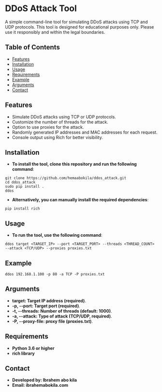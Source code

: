 # DDoS Attack Tool

A simple command-line tool for simulating DDoS attacks using TCP and UDP protocols. This tool is designed for educational purposes only. Please use it responsibly and within the legal boundaries.

## Table of Contents

- [Features](#features)
- [Installation](#installation)
- [Usage](#usage)
- [Requirements](#requirements)
- [Example](#example)
- [Arguments](#arguments)
- [Contact](#contact)

## Features

- Simulate DDoS attacks using TCP or UDP protocols.
- Customize the number of threads for the attack.
- Option to use proxies for the attack.
- Randomly generated IP addresses and MAC addresses for each request.
- Console output using Rich for better visibility.

## Installation

- **To install the tool, clone this repository and run the following command**:

```
git clone https://github.com/hemaabokila/ddos_attack.git
cd ddos_attack
sudo pip install .
ddos
```
- **Alternatively, you can manually install the required dependencies**:

```
pip install rich
```
## Usage
- **To run the tool, use the following command**:

```
ddos target <TARGET_IP> --port <TARGET_PORT> --threads <THREAD_COUNT> --attack <TCP/UDP> --proxies proxies.txt
```
## Example
```
ddos 192.168.1.100 -p 80 -a TCP -P proxies.txt
```
## Arguments
- **target: Target IP address (required)**.
- **-p, --port: Target port (required)**.
- **-t, --threads: Number of threads (default: 1000)**.
- **-a, --attack: Type of attack (TCP/UDP, required)**.
- **-P, --proxy-file: proxy file (proxies.txt)**.
## Requirements
- **Python 3.6 or higher**
- **rich library**

## Contact
- **Developed by: Ibrahem abo kila**
- **Email: ibrahemabokila.com**
